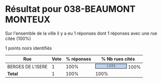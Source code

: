 # Résultat pour 038-BEAUMONT MONTEUX

Sur l'ensemble de la ville il y a eu 1 réponses dont 1 réponses avec une rue citée (100%)

1 points noirs identifiés

| Rue | Vote | % réponses | % Nb rues cités|
|-----|------|------------|----------------|
| BERGES DE L'ISERE | 1 | 100% | <img src="../../img/bar_100.gif" />&nbsp;100%|
| **Total** | 1 | 100% | 100%|
